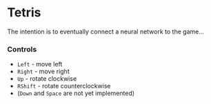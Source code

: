 # Tetris

The intention is to eventually connect a neural network to the game...

### Controls

 - `Left` - move left
 - `Right` - move right
 - `Up` - rotate clockwise
 - `RShift` - rotate counterclockwise
 - (`Down` and `Space` are not yet implemented)
